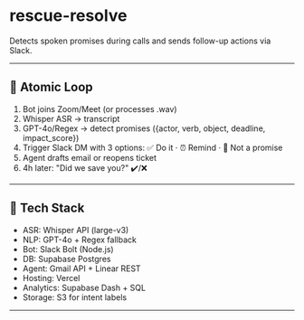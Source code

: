 # rescue-resolve
Detects spoken promises during calls and sends follow-up actions via Slack.

---

## 🔁 Atomic Loop

1. Bot joins Zoom/Meet (or processes .wav)
2. Whisper ASR → transcript
3. GPT-4o/Regex → detect promises ({actor, verb, object, deadline, impact_score})
4. Trigger Slack DM with 3 options: ✅ Do it · ⏰ Remind · 🛑 Not a promise
5. Agent drafts email or reopens ticket
6. 4h later: "Did we save you?" ✔️/❌

---

## 🔨 Tech Stack

- ASR: Whisper API (large-v3)
- NLP: GPT-4o + Regex fallback
- Bot: Slack Bolt (Node.js)
- DB: Supabase Postgres
- Agent: Gmail API + Linear REST
- Hosting: Vercel
- Analytics: Supabase Dash + SQL
- Storage: S3 for intent labels

---
